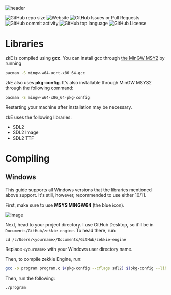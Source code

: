 ![header](https://github.com/user-attachments/assets/9b5236b7-a3ff-433b-ad26-b5eb591aa500)

![GitHub repo size](https://img.shields.io/github/repo-size/zekticezy/zekkie-engine) ![Website](https://img.shields.io/website?url=https%3A%2F%2Fengine.zekkie.dev) ![GitHub Issues or Pull Requests](https://img.shields.io/github/issues/zekticezy/zekkie-engine) ![GitHub commit activity](https://img.shields.io/github/commit-activity/w/zekticezy/zekkie-engine) ![GitHub top language](https://img.shields.io/github/languages/top/zekticezy/zekkie-engine) ![GitHub License](https://img.shields.io/github/license/zekticezy/zekkie-engine)






# Libraries
zkE is compiled using **gcc**. You can install gcc through [the MinGW MSY2](https://www.msys2.org/) by running
```bash
pacman -S mingw-w64-ucrt-x86_64-gcc
```

zkE also uses **pkg-config**. It's also installable through MinGW MSYS2 through the following command:
```bash
pacman -S mingw-w64-x86_64-pkg-config
```

Restarting your machine after installation may be necessary.

zkE uses the following libraries:
- SDL2
- SDL2 Image
- SDL2 TTF

# Compiling
## Windows
This guide supports all Windows versions that the libraries mentioned above support. It's still, however, recommended to use either 10/11.

First, make sure to use **MSYS MINGW64** (the blue icon).

![image](https://github.com/user-attachments/assets/2dd38a82-c858-4f75-9fdf-d0e59361a13b)

Next, head to your project directory. I use GitHub Desktop, so it'll be in `Documents/GitHub/zekkie-engine`. To head there, run:
```
cd /c/Users/<yourname>/Documents/GitHub/zekkie-engine
```
Replace `<yourname>` with your Windows user directory name.

Then, to compile zekkie Engine, run:
```bash
gcc -o program program.c $(pkg-config --cflags sdl2) $(pkg-config --libs sdl2) $(pkg-config --cflags sdl2_image) $(pkg-config --libs sdl2_image) $(pkg-config --cflags sdl2_ttf) $(pkg-config --libs sdl2_ttf) -Wl,-subsystem,console
```

Then, run the following:
```
./program
```
